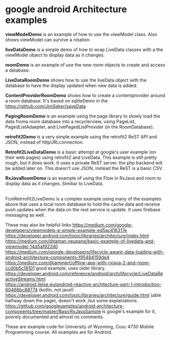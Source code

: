 google android Architecture examples
===========

<b>viewModelDemo</b> is an example of how to use the viewModel class.  Also shows viewModel can survive a rotation.

<b>liveDataDemo</b>  is a simple demo of how to wrap LiveData classes with a the viewModel object to display data as it changes.

<b>roomDemo</b> is an example of use the new room objects to create and access a database.

<b>LiveDataRoomDemo</b> shows how to use the liveData object with the database to have the display updated when new data is added.

<b>ContentProviderRoomDemo</b> shows how to create a contentprovider around a room database.  It's based on sqliteDemo in the https://github.com/JimSeker/saveData 

<b>PagingRoomDemo</b> is an example using the page library to slowly load the data froma room database into a recyclerview, using PageList, PagedListAdaepter, and LivePagedListProvider (in the RoomDatabase).

<b>retrofit2Demo</b> is a very simple example using the retrofit2 ReST API and JSON, instead of httpURLconnection.  

<b>Retrofit2LiveDataDemo</b> is a basic attempt at google's user example (on their web pages) using retrofit2 and LiveData.   This example is still pretty rough, but it does work.
It uses a private ReST server.  the php backend will be added later on.  This doesn't use JSON, instead the ReST is a basic CSV.

<b>RxJavaRoomDemo</b> is an example of using the Flow in RxJava and room to display data as it changes.  Similiar to LiveData.

<br>FcmRetrrofit2LiveDemo</b> is a complex example using many of the examples above that uses a local room database to hold the cache data and receive push 
updates when the data on the rest service is update.  It uses firebase messaging as well.


These may also be helpful links 
https://medium.com/google-developers/viewmodels-a-simple-example-ed5ac416317e<BR>
https://developer.android.com/topic/libraries/architecture/index.html <BR>
https://medium.com/@taman.neupane/basic-example-of-livedata-and-viewmodel-14d5af922d0 <BR>
https://medium.com/google-developers/lifecycle-aware-data-loading-with-android-architecture-components-f95484159de4<BR>
https://medium.com/@iammert/offline-app-with-rxjava-2-and-room-ccd0b5c18101  good example, uses older library.<BR>
https://developer.android.com/reference/android/arch/lifecycle/LiveDataReactiveStreams.html<BR>
https://android.jlelse.eu/android-reactive-architecture-part-1-introduction-60466bc88774  (kotlin, not java!)<BR>
https://developer.android.com/topic/libraries/architecture/guide.html  (able halfway down the page), doesn't work ,but some explainations. <BR>
https://github.com/googlesamples/android-architecture-components/tree/master/BasicRxJavaSample  is google's example for it, poorely documented and almost no comments.<BR>

These are example code for University of Wyoming, Cosc 4730 Mobile Programming course.
All examples are for Android.
